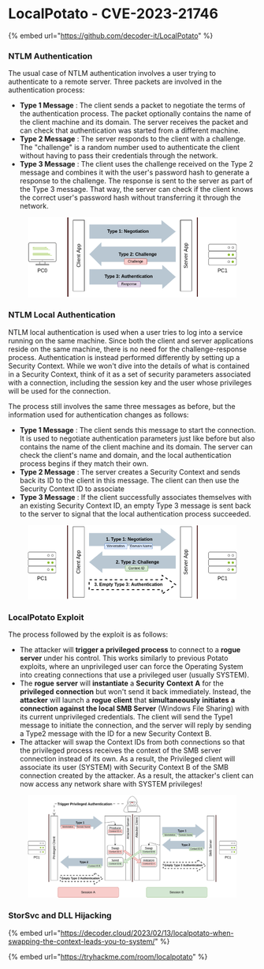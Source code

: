 # LocalPotato - CVE-2023-21746

{% embed url="https://github.com/decoder-it/LocalPotato" %}

### NTLM Authentication

The usual case of NTLM authentication involves a user trying to authenticate to a remote server. Three packets are involved in the authentication process:

* **Type 1 Message** : The client sends a packet to negotiate the terms of the authentication process. The packet optionally contains the name of the client machine and its domain. The server receives the packet and can check that authentication was started from a different machine.
* **Type 2 Message** : The server responds to the client with a challenge. The "challenge" is a random number used to authenticate the client without having to pass their credentials through the network.
* **Type 3 Message** : The client uses the challenge received on the Type 2 message and combines it with the user's password hash to generate a response to the challenge. The response is sent to the server as part of the Type 3 message. That way, the server can check if the client knows the correct user's password hash without transferring it through the network.

<figure><img src="../../../../.gitbook/assets/image (6) (1).png" alt="" width="557"><figcaption></figcaption></figure>

### NTLM Local Authentication

NTLM local authentication is used when a user tries to log into a service running on the same machine. Since both the client and server applications reside on the same machine, there is no need for the challenge-response process. Authentication is instead performed differently by setting up a Security Context. While we won't dive into the details of what is contained in a Security Context, think of it as a set of security parameters associated with a connection, including the session key and the user whose privileges will be used for the connection.

The process still involves the same three messages as before, but the information used for authentication changes as follows:

* **Type 1 Message** : The client sends this message to start the connection. It is used to negotiate authentication parameters just like before but also contains the name of the client machine and its domain. The server can check the client's name and domain, and the local authentication process begins if they match their own.
* **Type 2 Message** : The server creates a Security Context and sends back its ID to the client in this message. The client can then use the Security Context ID to associate
* **Type 3 Message** : If the client successfully associates themselves with an existing Security Context ID, an empty Type 3 message is sent back to the server to signal that the local authentication process succeeded.

<figure><img src="../../../../.gitbook/assets/image (1).png" alt="" width="556"><figcaption></figcaption></figure>

### LocalPotato Exploit

The process followed by the exploit is as follows:

* The attacker will **trigger a privileged process** to connect to a **rogue** **server** under his control. This works similarly to previous Potato exploits, where an unprivileged user can force the Operating System into creating connections that use a privileged user (usually SYSTEM).
* The **rogue** **server** will **instantiate** a **Security** **Context** **A** for the **privileged** **connection** but won't send it back immediately. Instead, the **attacker** will launch a **rogue** **client** that **simultaneously** **initiates** **a connection against the local SMB Server** (Windows File Sharing) with its current unprivileged credentials. The client will send the Type1 message to initiate the connection, and the server will reply by sending a Type2 message with the ID for a new Security Context B.
* The attacker will swap the Context IDs from both connections so that the privileged process receives the context of the SMB server connection instead of its own. As a result, the Privileged client will associate its user (SYSTEM) with Security Context B of the SMB connection created by the attacker. As a result, the attacker's client can now access any network share with SYSTEM privileges!

<figure><img src="../../../../.gitbook/assets/image (5) (1).png" alt="" width="563"><figcaption></figcaption></figure>

### StorSvc and DLL Hijacking

{% embed url="https://decoder.cloud/2023/02/13/localpotato-when-swapping-the-context-leads-you-to-system/" %}

{% embed url="https://tryhackme.com/room/localpotato" %}
